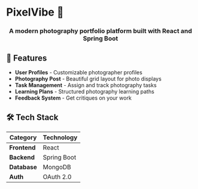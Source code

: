 # PixelVibe 📸

<h3 align="center">
A modern photography portfolio platform built with React and Spring Boot
</h3>
      
## 🚀 Features

- **User Profiles** - Customizable photographer profiles
- **Photography Post** - Beautiful grid layout for photo displays
- **Task Management** - Assign and track photography tasks
- **Learning Plans** - Structured photography learning paths
- **Feedback System** - Get critiques on your work
  
## 🛠 Tech Stack

| Category       | Technology   |
|---------------|-------------|
| **Frontend**  | React       |
| **Backend**   | Spring Boot |
| **Database**  | MongoDB     |
| **Auth**      | OAuth 2.0   |







